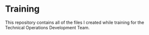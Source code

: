 # Training
This repository contains all of the files I created while training for the Technical Operations Development Team.
